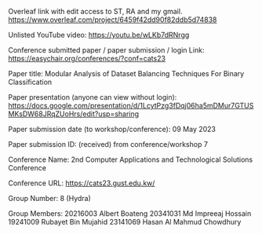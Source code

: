 Overleaf link with edit access to ST, RA and my gmail.
https://www.overleaf.com/project/6459f42dd90f82ddb5d74838

Unlisted YouTube video:
https://youtu.be/wLKb7dRNrgg

Conference submitted paper / paper submission / login Link:
https://easychair.org/conferences/?conf=cats23

Paper title:
Modular Analysis of Dataset Balancing Techniques For Binary Classification

Paper presentation (anyone can view without login):
https://docs.google.com/presentation/d/1LcytPzg3fDqj06ha5mDMur7GTUSMKsDW68JRqZUoHrs/edit?usp=sharing

Paper submission date (to workshop/conference):
09 May 2023

Paper submission ID: (received) from conference/workshop
7

Conference Name:
2nd Computer Applications and Technological Solutions Conference

Conference URL:
https://cats23.gust.edu.kw/

Group Number:
8 (Hydra)

Group Members:
20216003 Albert Boateng
20341031 Md Impreeaj Hossain
19241009 Rubayet Bin Mujahid
23141069 Hasan Al Mahmud Chowdhury
